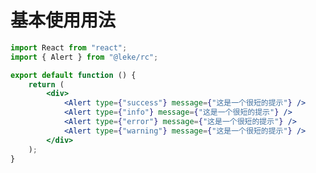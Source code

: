 <!--
 * @Author: liguodi
 * @LastEditors: liguodi
 * @Description: Alert基础使用案例
 * @Date: 2020-12-04 11:13:51
 * @LastEditTime: 2020-12-04 11:25:17
-->

# 基本使用用法

```jsx
import React from "react";
import { Alert } from "@leke/rc";

export default function () {
    return (
        <div>
            <Alert type={"success"} message={"这是一个很短的提示"} />
            <Alert type={"info"} message={"这是一个很短的提示"} />
            <Alert type={"error"} message={"这是一个很短的提示"} />
            <Alert type={"warning"} message={"这是一个很短的提示"} />
        </div>
    );
}
```
